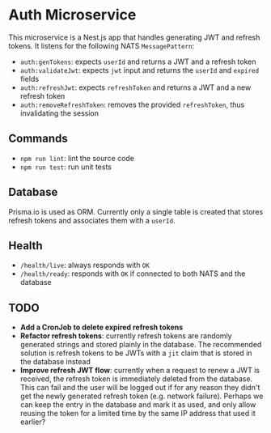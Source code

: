 # Auth Microservice

This microservice is a Nest.js app that handles generating JWT and refresh tokens. It listens for the following NATS `MessagePattern`:

- `auth:genTokens`: expects `userId` and returns a JWT and a refresh token
- `auth:validateJwt`: expects `jwt` input and returns the `userId` and `expired` fields
- `auth:refreshJwt`: expects `refreshToken` and returns a JWT and a new refresh token
- `auth:removeRefreshToken`: removes the provided `refreshToken`, thus invalidating the session

## Commands

- `npm run lint`: lint the source code
- `npm run test`: run unit tests

## Database

Prisma.io is used as ORM. Currently only a single table is created that stores refresh tokens and associates them with a `userId`.

## Health

- `/health/live`: always responds with `OK`
- `/health/ready`: responds with `OK` if connected to both NATS and the database

## TODO

- **Add a CronJob to delete expired refresh tokens**
- **Refactor refresh tokens**: currently refresh tokens are randomly generated strings and stored plainly in the database. The recommended solution is refresh tokens to be JWTs with a `jit` claim that is stored in the database instead
- **Improve refresh JWT flow**: currently when a request to renew a JWT is received, the refresh token is immediately deleted from the database. This can fail and the user will be logged out if for any reason they didn't get the newly generated refresh token (e.g. network failure). Perhaps we can keep the entry in the database and mark it as used, and only allow reusing the token for a limited time by the same IP address that used it earlier?
